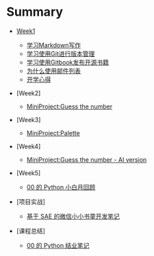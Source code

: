 # Summary


* [Week1](README.md)
	* [学习Markdown写作](Week1/2_LearnMarkdown.md)
	* [学习使用Git进行版本管理](Week1/3_LearnGit.md)
	* [学习使用Gitbook发布开源书籍](Week1/4_HowToUseGitbook.md)
	* [为什么使用邮件列表](Week1/5_Why-Mailling-List.md)
	* [开学心得](Week1/1_OpeningNote.md)
* [Week2]
	* [MiniProject:Guess the number](Week2/MiniProject-GuessTheNumber.md)
* [Week3]
	* [MiniProject:Palette](Week3/Palette.md)
* [Week4]
	* [MiniProject:Guess the number - AI version](Week4/guess_the_number_ai_version.md)
* [Week5]
	* [00 的 Python 小白月回顾](00sPythonNoteMonth1.md)

* [项目实战]
	* [基于 SAE 的微信小小书童开发笔记](ProjectNote/SAE_ProjetNote.md)

* [课程总结]
	* [00 的 Python 结业笔记](00sPythonNote.md) 	
	